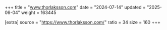 +++
title = "www.thorlaksson.com"
date = "2024-07-14"
updated = "2025-06-04"
weight = 163445

[extra]
source = "https://www.thorlaksson.com/"
ratio = 34
size = 160
+++
